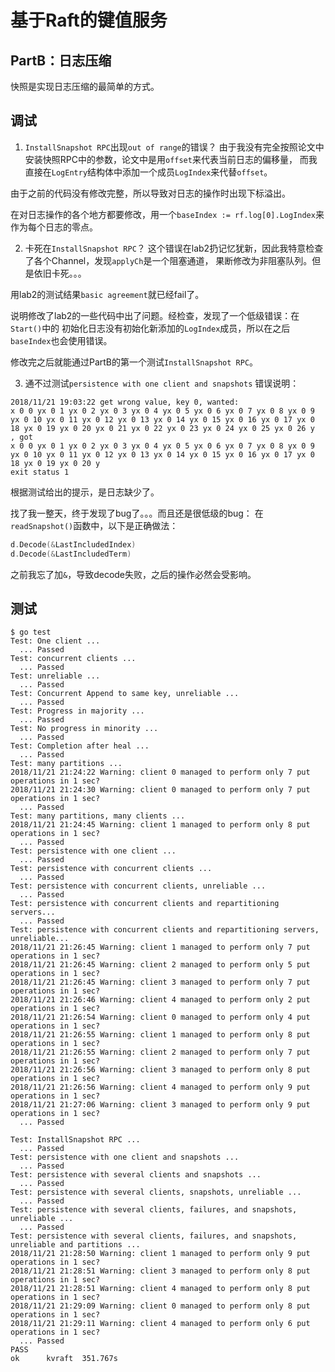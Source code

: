 # 基于Raft的键值服务

## PartB：日志压缩
快照是实现日志压缩的最简单的方式。

## 调试
1. `InstallSnapshot RPC`出现`out of range`的错误？
由于我没有完全按照论文中安装快照RPC中的参数，论文中是用`offset`来代表当前日志的偏移量，
而我直接在`LogEntry`结构体中添加一个成员`LogIndex`来代替`offset`。

由于之前的代码没有修改完整，所以导致对日志的操作时出现下标溢出。

在对日志操作的各个地方都要修改，用一个`baseIndex := rf.log[0].LogIndex`来作为每个日志的零点。

2. 卡死在`InstallSnapshot RPC`？
这个错误在lab2扔记忆犹新，因此我特意检查了各个Channel，发现`applyCh`是一个阻塞通道，
果断修改为非阻塞队列。但是依旧卡死。。。

用lab2的测试结果`basic agreement`就已经fail了。

说明修改了lab2的一些代码中出了问题。经检查，发现了一个低级错误：在`Start()`中的
初始化日志没有初始化新添加的`LogIndex`成员，所以在之后`baseIndex`也会使用错误。

修改完之后就能通过PartB的第一个测试`InstallSnapshot RPC`。

3. 通不过测试`persistence with one client and snapshots`
错误说明：
```
2018/11/21 19:03:22 get wrong value, key 0, wanted:
x 0 0 yx 0 1 yx 0 2 yx 0 3 yx 0 4 yx 0 5 yx 0 6 yx 0 7 yx 0 8 yx 0 9 yx 0 10 yx 0 11 yx 0 12 yx 0 13 yx 0 14 yx 0 15 yx 0 16 yx 0 17 yx 0 18 yx 0 19 yx 0 20 yx 0 21 yx 0 22 yx 0 23 yx 0 24 yx 0 25 yx 0 26 y
, got
x 0 0 yx 0 1 yx 0 2 yx 0 3 yx 0 4 yx 0 5 yx 0 6 yx 0 7 yx 0 8 yx 0 9 yx 0 10 yx 0 11 yx 0 12 yx 0 13 yx 0 14 yx 0 15 yx 0 16 yx 0 17 yx 0 18 yx 0 19 yx 0 20 y
exit status 1
```
根据测试给出的提示，是日志缺少了。

找了我一整天，终于发现了bug了。。。而且还是很低级的bug：
在`readSnapshot()`函数中，以下是正确做法：
```go
d.Decode(&LastIncludedIndex)
d.Decode(&LastIncludedTerm)
```
之前我忘了加`&`，导致decode失败，之后的操作必然会受影响。


## 测试
```shell
$ go test
Test: One client ...
  ... Passed
Test: concurrent clients ...
  ... Passed
Test: unreliable ...
  ... Passed
Test: Concurrent Append to same key, unreliable ...
  ... Passed
Test: Progress in majority ...
  ... Passed
Test: No progress in minority ...
  ... Passed
Test: Completion after heal ...
  ... Passed
Test: many partitions ...
2018/11/21 21:24:22 Warning: client 0 managed to perform only 7 put operations in 1 sec?
2018/11/21 21:24:30 Warning: client 0 managed to perform only 7 put operations in 1 sec?
  ... Passed
Test: many partitions, many clients ...
2018/11/21 21:24:45 Warning: client 1 managed to perform only 8 put operations in 1 sec?
  ... Passed
Test: persistence with one client ...
  ... Passed
Test: persistence with concurrent clients ...
  ... Passed
Test: persistence with concurrent clients, unreliable ...
  ... Passed
Test: persistence with concurrent clients and repartitioning servers...
  ... Passed
Test: persistence with concurrent clients and repartitioning servers, unreliable...
2018/11/21 21:26:45 Warning: client 1 managed to perform only 7 put operations in 1 sec?
2018/11/21 21:26:45 Warning: client 2 managed to perform only 5 put operations in 1 sec?
2018/11/21 21:26:45 Warning: client 3 managed to perform only 7 put operations in 1 sec?
2018/11/21 21:26:46 Warning: client 4 managed to perform only 2 put operations in 1 sec?
2018/11/21 21:26:54 Warning: client 0 managed to perform only 4 put operations in 1 sec?
2018/11/21 21:26:55 Warning: client 1 managed to perform only 8 put operations in 1 sec?
2018/11/21 21:26:55 Warning: client 2 managed to perform only 7 put operations in 1 sec?
2018/11/21 21:26:56 Warning: client 3 managed to perform only 8 put operations in 1 sec?
2018/11/21 21:26:56 Warning: client 4 managed to perform only 9 put operations in 1 sec?
2018/11/21 21:27:06 Warning: client 3 managed to perform only 9 put operations in 1 sec?
  ... Passed

Test: InstallSnapshot RPC ...
  ... Passed
Test: persistence with one client and snapshots ...
  ... Passed
Test: persistence with several clients and snapshots ...
  ... Passed
Test: persistence with several clients, snapshots, unreliable ...
  ... Passed
Test: persistence with several clients, failures, and snapshots, unreliable ...
  ... Passed
Test: persistence with several clients, failures, and snapshots, unreliable and partitions ...
2018/11/21 21:28:50 Warning: client 1 managed to perform only 9 put operations in 1 sec?
2018/11/21 21:28:51 Warning: client 3 managed to perform only 8 put operations in 1 sec?
2018/11/21 21:28:51 Warning: client 4 managed to perform only 8 put operations in 1 sec?
2018/11/21 21:29:09 Warning: client 0 managed to perform only 8 put operations in 1 sec?
2018/11/21 21:29:11 Warning: client 4 managed to perform only 6 put operations in 1 sec?
  ... Passed
PASS
ok  	kvraft	351.767s
```
